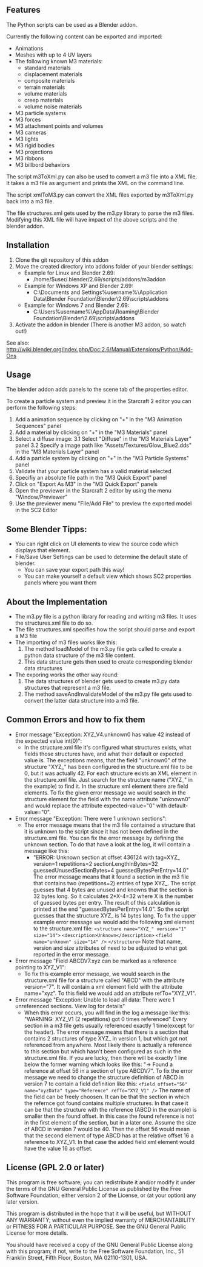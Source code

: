 Features
--------

The Python scripts can be used as a Blender addon.

Currently the following content can be exported and imported:

  * Animations
  * Meshes with up to 4 UV layers
  * The following known M3 materials:
      * standard materials
      * displacement materials
      * composite materials
      * terrain materials
      * volume materials
      * creep materials
      * volume noise materials
  * M3 particle systems
  * M3 forces
  * M3 attachment points and volumes
  * M3 cameras
  * M3 lights
  * M3 rigid bodies
  * M3 projections
  * M3 ribbons
  * M3 billbord behaviors

The script m3ToXml.py can also be used to convert a m3 file into a XML file. It
takes a m3 file as argument and prints the XML on the command line.

The script xmlToM3.py can convert the XML files exported by m3ToXml.py
back into a m3 file.

The file structures.xml gets used by the m3.py library to parse the m3 files.
Modifying this XML file will have impact of the above scripts and the blender addon.

Installation
------------
1. Clone the git repository of this addon
2. Move the created directory into addons folder of your blender settings:
   * Example for Linux and Blender 2.69: 
      * /home/$user/.blender/2.69/scripts/addons/m3addon
   * Example for Windows XP and Blender 2.69:
      * C:\Documents and Settings\%username%\Application Data\Blender Foundation\Blender\2.69\scripts\addons
   * Example for Windows 7 and Blender 2.69:
      * C:\Users\%username%\AppData\Roaming\Blender Foundation\Blender\2.69\scripts\addons
3. Activate the addon in blender (There is another M3 addon, so watch out!)

See also: http://wiki.blender.org/index.php/Doc:2.6/Manual/Extensions/Python/Add-Ons

Usage
-----

The blender addon adds panels to the scene tab of the properties editor.

To create a particle system and preview it in the Starcraft 2 editor you can perform the following steps:

1. Add a animation sequence by clicking on "+" in the "M3 Animation Sequences" panel
2. Add a material by clicking on "+" in the "M3 Materials" panel
3. Select a diffuse image:
3.1 Select "Diffuse" in the "M3 Materials Layer" panel
3.2 Specify a image path like "Assets/Textures/Glow_Blue2.dds" in the "M3 Materials Layer" panel
4. Add a particle system by clicking on "+" in the "M3 Particle Systems" panel
5. Validate that your particle system has a valid material selected
6. Specifiy an absolute file path in the "M3 Quick Export" panel
7. Click on "Export As M3" in the "M3 Quick Export" panels
8. Open the previewer in the Starcraft 2 editor by using the menu "Window/Previewer"
9. Use the previewer menu "File/Add File" to preview the exported model in the SC2 Editor

Some Blender Tipps:
-----------
* You can right click on UI elements to view the source code which displays that element. 
* File/Save User Settings can be used to determine the default state of blender.
  * You can save your export path this way!
  * You can make yourself a default view which shows SC2 properties panels where you want them

About the Implementation
------------------------

* The m3.py file is a python library for reading and writing m3 files. It uses the structures.xml file to do so.
* The file structures.xml specifies how the script should parse and export a M3 file
* The importing of m3 files works like this:
  1. The method loadModel of the m3.py file gets called to create a python data structure of the m3 file content.
  2. This data structure gets then used to create corresponding blender data structures
* The exporing works the other way round:
  1. The data structures of blender gets used to create m3.py data structures that represent a m3 file.
  2. The method saveAndInvalidateModel of the m3.py file gets used to convert the latter data structure into a m3 file.


Common Errors and how to fix them
---------------------------------
* Error message "Exception: XYZ_V4.unknown0 has value 42 instead of the expected value int(0)":
    * In the structure.xml file it's configured what structures exists, what fields those structures have,
      and what their default or expected value is. The exceptions means, that the field "unknown0" of the structure "XYZ_" has
      been configured in the structure.xml file to be 0, but it was actually 42. For each structure exists an XML
      element in the structure.xml file. Just search for the structure name ("XYZ_" in the example) to find it. In the structure
      xml element there are field elements. To fix the given error message we would search in the structure element for the field with the name attribute "unknown0"
      and would replace the attribute expected-value="0" with default-value="0".
* Error message "Exception: There were 1 unknown sections":
    * The error message means that the m3 file contained a structure that it is unknown to the script since it has not been defined in the structure.xml file.
      You can fix the error message by defining the unknown section. To do that have a look at the log, it will contain a message like this:
         * "ERROR: Unknown section at offset 436124 with tag=XYZ_ version=1 repetitions=2 sectionLengthInBytes=32 guessedUnusedSectionBytes=4 guessedBytesPerEntry=14.0"
      The error message means that it found a section in the m3 file that contains two (repetitions=2) entries of type XYZ_.
      The script guesses that 4 bytes are unused and knowns that the section is 32 bytes long. So it calculates 2*X-4=32 where X is the number of guessed bytes per entry.
      The result of this calculation is printed at the end "guessedBytesPerEntry=14.0". So the script guesses that the structure XYZ_ is 14 bytes long.
      To fix the upper example error message we would add the following xml element to the structure.xml file:
      ``<structure name="XYZ_" version="1" size="14">``
          ``<description>Unknown</description>``
          ``<field name="unknown" size="14" />``
       ``</structure>``
      Note that name, version and size attributes of need to be adjusted to what got reported in the error message.
* Error message "Field ABCDV7.xyz can be marked as a reference pointing to XYZ_V1":
    * To fix this example error message, we would search in the structure.xml file for a structure called "ABCD" with the attribute version="7".
      It will contain a xml element field with the attribute name="xyz". To this field we would add an attribute refTo="XYZ_V1".
* Error message "Exception: Unable to load all data: There were 1 unreferenced sections. View log for details"
    * When this error occurs, you will find in the log a message like this: "WARNING: XYZ_V1 (2 repetitions) got 0 times referenced"
      Every section in a m3 file gets usually referenced exactly 1 time(except for the header). The error message means
      that there is a section that contains 2 structures of type XYZ_ in version 1, but which got not referenced from anywhere.
      Most likely there is actually a reference to this section but which hasn't been configured as such in the structure.xml file.
      If you are lucky, then there will be exactly 1 line below the former warning which looks like this:
      "-> Found a reference at offset 56 in a section of type ABCDV7". To fix the error message we need to change the structure
      definition of ABCD in version 7 to contain a field definition like this:
      `<field offset="56" name="xyzData" type="Reference" refTo="XYZ_V1" />`
      The name of the field can be freely choosen. It can be that the section in which the refernce got found contains
      multiple structures. In that case it can be that the structure with the reference (ABCD in the example) is smaller
      then the found offset. In this case the found reference is not in the first element of the section, but in a later one.
      Assume the size of ABCD in version 7 would be 40. Then the offset 56 would mean that the second element of type ABCD has at
      the relative offset 16 a reference to XYZ_V1. In that case the added field xml element would have the value 16 as offset.


License (GPL 2.0 or later)
--------------------------

This program is free software; you can redistribute it and/or
modify it under the terms of the GNU General Public License
as published by the Free Software Foundation; either version 2
of the License, or (at your option) any later version.

This program is distributed in the hope that it will be useful,
but WITHOUT ANY WARRANTY; without even the implied warranty of
MERCHANTABILITY or FITNESS FOR A PARTICULAR PURPOSE.  See the
GNU General Public License for more details.

You should have received a copy of the GNU General Public License
along with this program; if not, write to the Free Software Foundation,
Inc., 51 Franklin Street, Fifth Floor, Boston, MA 02110-1301, USA.